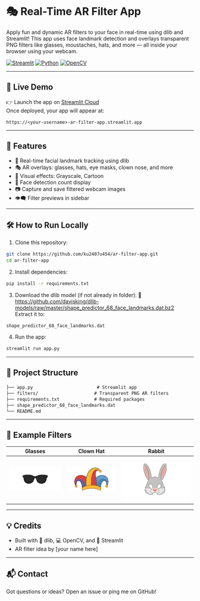 # 🎭 Real-Time AR Filter App

Apply fun and dynamic AR filters to your face in real-time using dlib and Streamlit! This app uses face landmark detection and overlays transparent PNG filters like glasses, moustaches, hats, and more — all inside your browser using your webcam.

[![Streamlit](https://img.shields.io/badge/built%20with-Streamlit-orange?logo=streamlit)](https://streamlit.io/)
[![Python](https://img.shields.io/badge/Python-3.8+-blue?logo=python)](https://www.python.org/)
[![OpenCV](https://img.shields.io/badge/OpenCV-Computer%20Vision-green?logo=opencv)](https://opencv.org/)

---

## 🚀 Live Demo

👉 Launch the app on [Streamlit Cloud](https://streamlit.io/cloud)  
Once deployed, your app will appear at:
```
https://<your-username>-ar-filter-app.streamlit.app
```

---

## 📸 Features

- 🧠 Real-time facial landmark tracking using dlib
- 🎭 AR overlays: glasses, hats, eye masks, clown nose, and more
- 🎨 Visual effects: Grayscale, Cartoon
- 👤 Face detection count display
- 📷 Capture and save filtered webcam images
- 👁️‍🗨️ Filter previews in sidebar

---

## 🛠 How to Run Locally

1. Clone this repository:
```bash
git clone https://github.com/ku2407u454/ar-filter-app.git
cd ar-filter-app
```

2. Install dependencies:
```bash
pip install -r requirements.txt
```

3. Download the dlib model (if not already in folder):
🔗 https://github.com/davisking/dlib-models/raw/master/shape_predictor_68_face_landmarks.dat.bz2  
Extract it to:
```
shape_predictor_68_face_landmarks.dat
```

4. Run the app:
```bash
streamlit run app.py
```

---

## 📁 Project Structure

```
├── app.py                        # Streamlit app
├── filters/                     # Transparent PNG AR filters
├── requirements.txt             # Required packages
├── shape_predictor_68_face_landmarks.dat
└── README.md
```

---

## 📸 Example Filters

| Glasses | Clown Hat | Rabbit |
|--------|------------|--------|
| ![Glasses](filters/glasses.png) | ![Clown](filters/clown_hat.png) | ![Rabbit](filters/rabbit.png) |

---

## 💡 Credits

- Built with 🧠 dlib, 💻 OpenCV, and 🎨 Streamlit
- AR filter idea by [your name here]

---

## 📬 Contact

Got questions or ideas? Open an issue or ping me on GitHub!